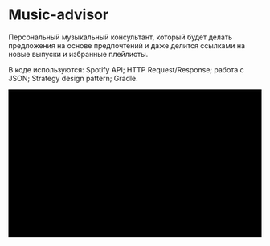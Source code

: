 # Music-advisor

Персональный музыкальный консультант, который будет делать предложения на основе предпочтений и даже делится ссылками 
на новые выпуски и избранные плейлисты.

В коде используются:
Spotify API;
HTTP Request/Response;
работа с JSON;
Strategy design pattern;
Gradle.

![Alt Text](https://github.com/ProsWeb/Music-advisor/blob/master/download.gif)
